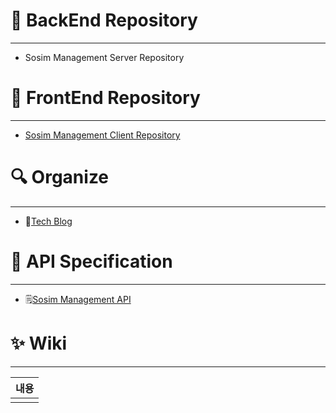 # 📘 BackEnd Repository

---
- Sosim Management Server Repository

# 📗 FrontEnd Repository

---
- <a href="https://github.com/so-sim/front">Sosim Management Client Repository</a>



# 🔍 Organize

---
- 📓<a href="https://github.com/so-sim/server/wiki">Tech Blog</a> <br>


# 📖 API Specification

---
- 🗒️<a href="https://www.notion.so/API-762891be9fae471694899fdf79c0eccb">Sosim Management API</a>


# ✨ Wiki

---
| 내용   |
|:-----|
| []() |